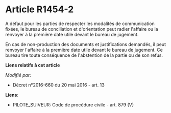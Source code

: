 # Article R1454-2

A défaut pour les parties de respecter les modalités de communication fixées, le bureau de conciliation et d'orientation peut
radier l'affaire ou la renvoyer à la première date utile devant le bureau de jugement. 

En cas de non-production des documents et justifications demandés, il peut renvoyer l'affaire à la première date utile devant
le bureau de jugement. Ce bureau tire toute conséquence de l'abstention de la partie ou de son refus.

**Liens relatifs à cet article**

_Modifié par_:

  - Décret n°2016-660 du 20 mai 2016 - art. 13

**Liens**:

  - PILOTE_SUIVEUR: Code de procédure civile - art. 879 (V)
